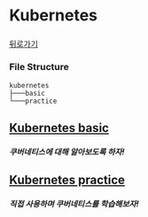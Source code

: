 # Kubernetes

##### 

[뒤로가기](/README.md)

### File Structure

```
kubernetes
├───basic
└───practice
```

## [Kubernetes basic](/kubernetes/basic/README.md)

##### 쿠버네티스에 대해 알아보도록 하자!

## [Kubernetes practice](/kubernetes/practice/README.md)

##### 직접 사용하며 쿠버네티스를 학습해보자!

